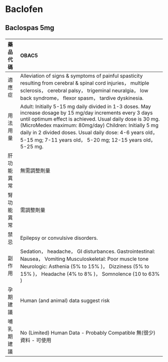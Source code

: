 # Baclofen

## Baclospas 5mg

##### 

| 藥品代碼   | OBAC5                                                                                                                                                                                                                                                                                                                                                        |
|:-----------|:-------------------------------------------------------------------------------------------------------------------------------------------------------------------------------------------------------------------------------------------------------------------------------------------------------------------------------------------------------------|
| 適應症     | Alleviation of signs & symptoms of painful spasticity resulting from cerebral & spinal cord injuries， multiple sclerosis， cerebral palsy， trigeminal neuralgia， low back syndrome， flexor spasm， tardive dyskinesia.                                                                                                                                   |
| 用法用量   | Adult: Initially 5-15 mg daily divided in 1-3 doses. May increase dosage by 15 mg/day increments every 3 days until optimum effect is achieved. Usual daily dose is 30 mg. (MicroMedex maximum: 80mg/day) Children: Initially 5 mg daily in 2 divided doses. Usual daily dose: 4-6 years old， 5-15 mg; 7-11 years old， 5-20 mg; 12-15 years old， 5-25 mg. |
| 肝功能異常 | 無需調整劑量                                                                                                                                                                                                                                                                                                                                                 |
| 腎功能異常 | 需調整劑量                                                                                                                                                                                                                                                                                                                                                   |
| 禁忌       | Epilepsy or convulsive disorders.                                                                                                                                                                                                                                                                                                                            |
| 副作用     | Sedation， headache， GI disturbances. Gastrointestinal: Nausea， Vomiting Musculoskeletal: Poor muscle tone Neurologic: Asthenia (5% to 15% )， Dizziness (5% to 15% )， Headache (4% to 8% )， Somnolence (10 to 63% )                                                                                                                                     |
| 孕期建議   | Human (and animal) data suggest risk                                                                                                                                                                                                                                                                                                                         |
| 哺乳期建議 | No (Limited) Human Data - Probably Compatible 無(很少)資料 - 可使用                                                                                                                                                                                                                                                                                          |

